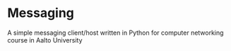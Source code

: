 # Messaging

A simple messaging client/host written in Python for computer networking course in Aalto University
